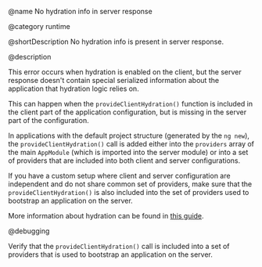 @name No hydration info in server response

@category runtime

@shortDescription No hydration info is present in server response.

@description

This error occurs when hydration is enabled on the client, but the server response
doesn't contain special serialized information about the application that hydration
logic relies on.

This can happen when the `provideClientHydration()` function is included in the client
part of the application configuration, but is missing in the server part of the configuration.

In applications with the default project structure \(generated by the `ng new`\),
the `provideClientHydration()` call is added either into the `providers` array of
the main `AppModule` \(which is imported into the server module\) or into a set of
providers that are included into both client and server configurations.

If you have a custom setup where client and server configuration are independent
and do not share common set of providers, make sure that the `provideClientHydration()`
is also included into the set of providers used to bootstrap an application on the server.

More information about hydration can be found in [this guide](guide/hydration).

@debugging

Verify that the `provideClientHydration()` call is included into a set of providers
that is used to bootstrap an application on the server.
